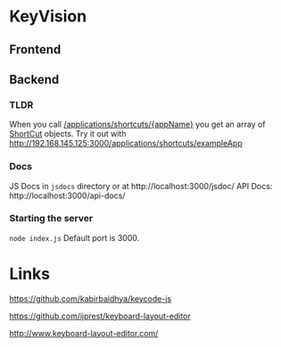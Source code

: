 # KeyVision

## Frontend

## Backend

### TLDR

When you call [/applications/shortcuts/{appName}](http://localhost:3000/api-docs/#/default/get_applications_shortcuts__appName_) you get an array of [ShortCut](http://localhost:3000/jsdoc/Shortcut.html) objects. Try it out with http://192.168.145.125:3000/applications/shortcuts/exampleApp

### Docs

JS Docs in `jsdocs` directory or at http://localhost:3000/jsdoc/
API Docs: http://localhost:3000/api-docs/

### Starting the server

`node index.js`
Default port is 3000.

# Links

https://github.com/kabirbaidhya/keycode-js

https://github.com/ijprest/keyboard-layout-editor

http://www.keyboard-layout-editor.com/
